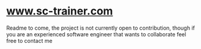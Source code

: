 # www.sc-trainer.com

Readme to come, the project is not currently open to contribution, though if you are an experienced software engineer that wants to collaborate feel free to contact me

